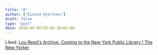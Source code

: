 ```yaml
---
title: "#"
author: ["Eivind Hjertnes"]
draft: false
type: "post"
date: 2018-09-05T18:06:38+02:00
---
```


Liked:
[Lou
Reed's Archive, Coming to the New York Public Library | The New Yorker](https://www.newyorker.com/culture/culture-desk/lou-reeds-archive-coming-to-the-new-york-public-library)
